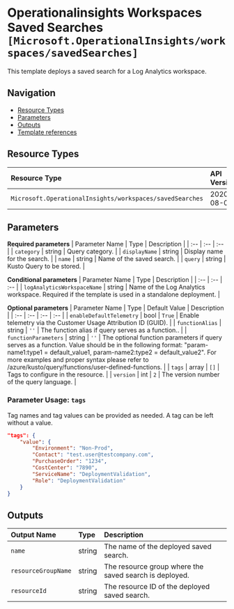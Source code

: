 # Operationalinsights Workspaces Saved Searches `[Microsoft.OperationalInsights/workspaces/savedSearches]`

This template deploys a saved search for a Log Analytics workspace.

## Navigation

- [Resource Types](#Resource-Types)
- [Parameters](#Parameters)
- [Outputs](#Outputs)
- [Template references](#Template-references)

## Resource Types

| Resource Type | API Version |
| :-- | :-- |
| `Microsoft.OperationalInsights/workspaces/savedSearches` | 2020-08-01 |

## Parameters

**Required parameters**
| Parameter Name | Type | Description |
| :-- | :-- | :-- |
| `category` | string | Query category. |
| `displayName` | string | Display name for the search. |
| `name` | string | Name of the saved search. |
| `query` | string | Kusto Query to be stored. |

**Conditional parameters**
| Parameter Name | Type | Description |
| :-- | :-- | :-- |
| `logAnalyticsWorkspaceName` | string | Name of the Log Analytics workspace. Required if the template is used in a standalone deployment. |

**Optional parameters**
| Parameter Name | Type | Default Value | Description |
| :-- | :-- | :-- | :-- |
| `enableDefaultTelemetry` | bool | `True` | Enable telemetry via the Customer Usage Attribution ID (GUID). |
| `functionAlias` | string | `''` | The function alias if query serves as a function.. |
| `functionParameters` | string | `''` | The optional function parameters if query serves as a function. Value should be in the following format: "param-name1:type1 = default_value1, param-name2:type2 = default_value2". For more examples and proper syntax please refer to /azure/kusto/query/functions/user-defined-functions. |
| `tags` | array | `[]` | Tags to configure in the resource. |
| `version` | int | `2` | The version number of the query language. |

### Parameter Usage: `tags`

Tag names and tag values can be provided as needed. A tag can be left without a value.

```json
"tags": {
    "value": {
        "Environment": "Non-Prod",
        "Contact": "test.user@testcompany.com",
        "PurchaseOrder": "1234",
        "CostCenter": "7890",
        "ServiceName": "DeploymentValidation",
        "Role": "DeploymentValidation"
    }
}
```

## Outputs

| Output Name | Type | Description |
| :-- | :-- | :-- |
| `name` | string | The name of the deployed saved search. |
| `resourceGroupName` | string | The resource group where the saved search is deployed. |
| `resourceId` | string | The resource ID of the deployed saved search. |

